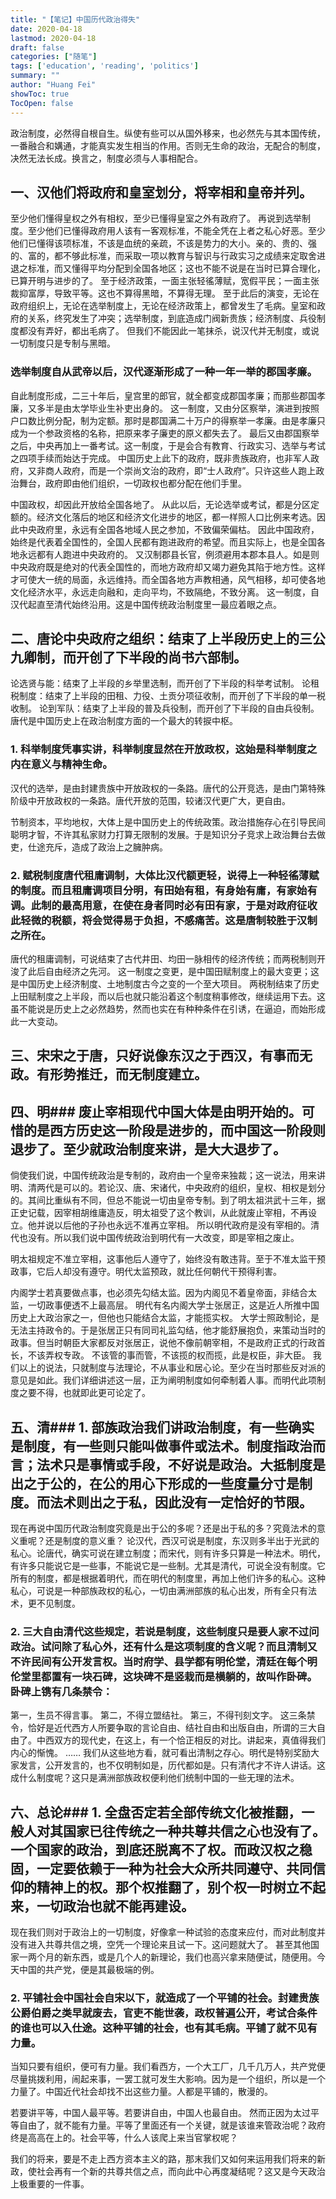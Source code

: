 ```yaml
---
title: "【笔记】中国历代政治得失"
date: 2020-04-18
lastmod: 2020-04-18
draft: false
categories: ["随笔"]
tags: ['education', 'reading', 'politics']
summary: ""
author: "Huang Fei"
showToc: true
TocOpen: false
---
```


政治制度，必然得自根自生。纵使有些可以从国外移来，也必然先与其本国传统，一番融合和媾通，才能真实发生相当的作用。否则无生命的政治，无配合的制度，决然无法长成。换言之，制度必须与人事相配合。

## 一、汉他们将政府和皇室划分，将宰相和皇帝并列。
至少他们懂得皇权之外有相权，至少已懂得皇室之外有政府了。
再说到选举制度。至少他们已懂得政府用人该有一客观标准，不能全凭在上者之私心好恶。至少他们已懂得该项标准，不该是血统的亲疏，不该是势力的大小。亲的、贵的、强的、富的，都不够此标准，而采取一项以教育与智识与行政实习之成绩来定取舍进退之标准，而又懂得平均分配到全国各地区；这也不能不说是在当时已算合理化，已算开明与进步的了。
至于经济政策，一面主张轻徭薄赋，宽假平民；一面主张裁抑富厚，导致平等。这也不算得黑暗，不算得无理。
至于此后的演变，无论在政府组织上，无论在选举制度上，无论在经济政策上，都曾发生了毛病。皇室和政府的关系，终究发生了冲突；选举制度，到底造成门阀新贵族；经济制度、兵役制度都没有弄好，都出毛病了。
但我们不能因此一笔抹杀，说汉代并无制度，或说一切制度只是专制与黑暗。

### 选举制度自从武帝以后，汉代逐渐形成了一种一年一举的郡国孝廉。
自此制度形成，二三十年后，皇宫里的郎官，就全都变成郡国孝廉；而那些郡国孝廉，又多半是由太学毕业生补吏出身的。
这一制度，又由分区察举，演进到按照户口数比例分配，制为定额。那时是郡国满二十万户的得察举一孝廉。由是孝廉只成为一个参政资格的名称，把原来孝子廉吏的原义都失去了。
最后又由郡国察举之后，中央再加上一番考试。这一制度，于是会合有教育、行政实习、选举与考试之四项手续而始达于完成。
中国历史上此下的政府，既非贵族政府，也非军人政府，又非商人政府，而是一个崇尚文治的政府，即“士人政府”。只许这些人跑上政治舞台，政府即由他们组织，一切政权也都分配在他们手里。

中国政权，却因此开放给全国各地了。
从此以后，无论选举或考试，都是分区定额的。经济文化落后的地区和经济文化进步的地区，都一样照人口比例来考选。因此中央政府里，永远有全国各地域人民之参加，不致偏荣偏枯。
因此中国政府，始终是代表着全国性的，全国人民都有跑进政府的希望。而且实际上，也是全国各地永远都有人跑进中央政府的。
又汉制郡县长官，例须避用本郡本县人。如是则中央政府既是绝对的代表全国性的，而地方政府却又竭力避免其陷于地方性。这样才可使大一统的局面，永远维持。而全国各地方声教相通，风气相移，却可使各地文化经济水平，永远走向融和，走向平均，不致隔绝，不致分离。
这一制度，自汉代起直至清代始终沿用。这是中国传统政治制度里一最应着眼之点。

## 二、唐论中央政府之组织：结束了上半段历史上的三公九卿制，而开创了下半段的尚书六部制。
论选贤与能：结束了上半段的乡举里选制，而开创了下半段的科举考试制。
论租税制度：结束了上半段的田租、力役、土贡分项征收制，而开创了下半段的单一税收制。
论到军队：结束了上半段的普及兵役制，而开创了下半段的自由兵役制。
唐代是中国历史上在政治制度方面的一个最大的转捩中枢。

### 1. 科举制度凭事实讲，科举制度显然在开放政权，这始是科举制度之内在意义与精神生命。
汉代的选举，是由封建贵族中开放政权的一条路。唐代的公开竞选，是由门第特殊阶级中开放政权的一条路。唐代开放的范围，较诸汉代更广大，更自由。

节制资本，平均地权，大体上是中国历史上的传统政策。政治措施存心在引导民间聪明才智，不许其私家财力打算无限制的发展。于是知识分子竞求上政治舞台去做吏，仕途充斥，造成了政治上之臃肿病。

### 2. 赋税制度唐代租庸调制，大体比汉代额更轻，说得上一种轻徭薄赋的制度。而且租庸调项目分明，有田始有租，有身始有庸，有家始有调。此制的最高用意，在使在身者同时必有田有家，于是对政府征收此轻微的税额，将会觉得易于负担，不感痛苦。这是唐制较胜于汉制之所在。
唐代的租庸调制，可说结束了古代井田、均田一脉相传的经济传统；而两税制则开浚了此后自由经济之先河。
这一制度之变更，是中国田赋制度上的最大变更；这是中国历史上经济制度、土地制度古今之变的一个至大项目。
两税制结束了历史上田赋制度之上半段，而以后也就只能沿着这个制度稍事修改，继续运用下去。这虽不能说是历史上之必然趋势，然而也实在有种种条件在引诱，在逼迫，而始形成此一大变动。

## 三、宋宋之于唐，只好说像东汉之于西汉，有事而无政。有形势推迁，而无制度建立。

## 四、明### 废止宰相现代中国大体是由明开始的。可惜的是西方历史这一阶段是进步的，而中国这一阶段则退步了。至少就政治制度来讲，是大大退步了。
倘使我们说，中国传统政治是专制的，政府由一个皇帝来独裁；这一说法，用来讲明、清两代是可以的。若论汉、唐、宋诸代，中央政府的组织，皇权、相权是划分的。其间比重纵有不同，但总不能说一切由皇帝专制。到了明太祖洪武十三年，据正史记载，因宰相胡维庸造反，明太祖受了这个教训，从此就废止宰相，不再设立。他并说以后他的子孙也永远不准再立宰相。
所以明代政府是没有宰相的。清代也没有。所以我们说中国传统政治到明代有一大改变，即是宰相之废止。

明太祖规定不准立宰相，这事他后人遵守了，始终没有敢违背。至于不准太监干预政事，它后人却没有遵守。明代太监预政，就比任何朝代干预得利害。

内阁学士若真要做点事，也必须先勾结太监。因为内阁见不着皇帝面，非结合太监，一切政事便透不上最高层。
明代有名内阁大学士张居正，这是近人所推中国历史上大政治家之一，但他也只能结合太监，才能揽实权。
大学士照政制论，是无法主持政令的。于是张居正只有同司礼监勾结，他才能舒展抱负，来策动当时的政事。但当时朝臣大家都反对张居正，说他不像前朝宰相，不是政府正式的行政首长，不该弄权专政。
不该管的事而管，不该揽的权而揽，此是权臣，非大臣。
我们以上的说法，只就制度与法理论，不从事业和居心论。至少在当时那些反对派的意见是如此。我们详细讲述这一层，正为阐明制度如何牵制着人事。而明代此项制度之要不得，也就即此更可论定了。

## 五、清### 1. 部族政治我们讲政治制度，有一些确实是制度，有一些则只能叫做事件或法术。制度指政治而言；法术只是事情或手段，不好说是政治。大抵制度是出之于公的，在公的用心下形成的一些度量分寸是制度。而法术则出之于私，因此没有一定恰好的节限。

现在再说中国历代政治制度究竟是出于公的多呢？还是出于私的多？究竟法术的意义重呢？还是制度的意义重？
论汉代，西汉可说是制度，东汉则多半出于光武的私心。论唐代，确实可说在建立制度；而宋代，则有许多只算是一种法术。明代，有许多只能说它是一些事，不能说它是一些制。尤其是清代，可说全没有制度。它所有的制度，都是根据着明代，而在明代的制度里，再加上他们许多的私心。这种私心，可说是一种部族政权的私心，一切由满洲部族的私心出发，所有全只有法术，更不见制度。

### 2. 三大自由清代这些规定，若说是制度，这些制度只是要人家不过问政治。试问除了私心外，还有什么是这项制度的含义呢？而且清制又不许民间有公开发言权。当时府学、县学都有明伦堂，清廷在每个明伦堂里都置有一块石碑，这块碑不是竖栽而是横躺的，故叫作卧碑。卧碑上镌有几条禁令：
第一，生员不得言事。
第二，不得立盟结社。
第三，不得刊刻文字。
这三条禁令，恰好是近代西方人所要争取的言论自由、结社自由和出版自由，所谓的三大自由了。中西双方的现代史，在这上，有一个恰正相反的对比。讲起来，真值得我们内心的惭愧。
……
我们从这些地方看，就可看出清制之存心。明代是特别奖励大家发言，公开发言的，也不仅明制如是，历代都如是。只有清代才不许人讲话。这成什么制度呢？这只是满洲部族政权便利他们统制中国的一些无理的法术。

## 六、总论### 1. 全盘否定若全部传统文化被推翻，一般人对其国家已往传统之一种共尊共信之心也没有了。一个国家的政治，到底还脱离不了权。而政汉权之稳固，一定要依赖于一种为社会大众所共同遵守、共同信仰的精神上的权。那个权推翻了，别个权一时树立不起来，一切政治也就不能再建设。

现在我们则对于政治上的一切制度，好像拿一种试验的态度来应付，而对此制度并没有进入共尊共信之境，空凭一个理论来且试一下。这问题就大了。
甚至其他国家一两个月的新东西，或是几个人的新理论，我们也高兴拿来随便试，随便用。今天中国的共产党，便是其最极端的例。

### 2. 平铺社会中国社会自宋以下，就造成了一个平铺的社会。封建贵族公爵伯爵之类早就废去，官吏不能世袭，政权普遍公开，考试合条件的谁也可以入仕途。这种平铺的社会，也有其毛病。平铺了就不见有力量。
当知只要有组织，便可有力量。我们看西方，一个大工厂，几千几万人，共产党便尽量挑拨利用，闹起来事，一罢工就可发生大影响。因为是一个组织，所以是一个力量了。中国近代社会却找不出这些力量。人都是平铺的，散漫的。

若要讲平等，中国人最平等。若要讲自由，中国人也最自由。
然而正因为太过平等自由了，就不能有力量。平等了里面还有一个关键，就是该谁来管政治呢？政府终是高高在上的。社会平等，什么人该爬上来当官掌权呢？

我们的将来，要是不走上西方资本主义的路，那末我们又如何来运用我们将来的新政，使社会再有一个新的共尊共信之点，而向此中心再度凝结呢？这又是今天政治上极重要的一件事。